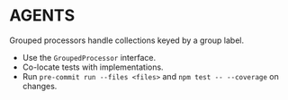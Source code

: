 # AGENTS

Grouped processors handle collections keyed by a group label.
- Use the `GroupedProcessor` interface.
- Co-locate tests with implementations.
- Run `pre-commit run --files <files>` and `npm test -- --coverage` on changes.
